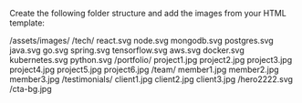 Create the following folder structure and add the images from your HTML template:

/assets/images/
/tech/
react.svg
node.svg
mongodb.svg
postgres.svg
java.svg
go.svg
spring.svg
tensorflow.svg
aws.svg
docker.svg
kubernetes.svg
python.svg
/portfolio/
project1.jpg
project2.jpg
project3.jpg
project4.jpg
project5.jpg
project6.jpg
/team/
member1.jpg
member2.jpg
member3.jpg
/testimonials/
client1.jpg
client2.jpg
client3.jpg
/hero2222.svg
/cta-bg.jpg
